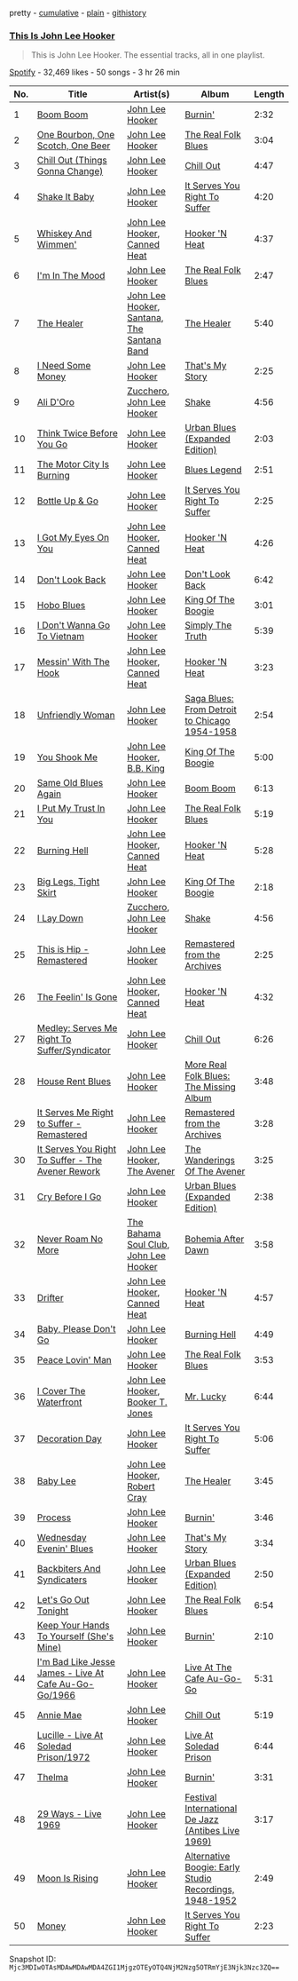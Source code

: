 pretty - [cumulative](/playlists/cumulative/37i9dQZF1DZ06evO0RLWgA.md) - [plain](/playlists/plain/37i9dQZF1DZ06evO0RLWgA) - [githistory](https://github.githistory.xyz/mackorone/spotify-playlist-archive/blob/main/playlists/plain/37i9dQZF1DZ06evO0RLWgA)

### [This Is John Lee Hooker](https://open.spotify.com/playlist/37i9dQZF1DZ06evO0RLWgA)

> This is John Lee Hooker\. The essential tracks, all in one playlist.

[Spotify](https://open.spotify.com/user/spotify) - 32,469 likes - 50 songs - 3 hr 26 min

| No. | Title | Artist(s) | Album | Length |
|---|---|---|---|---|
| 1 | [Boom Boom](https://open.spotify.com/track/2Mr1bGI2E10K7Mt1UJZ6Mw) | [John Lee Hooker](https://open.spotify.com/artist/1yNOfXGQNGjAynk77wv85x) | [Burnin'](https://open.spotify.com/album/3H0HdocoAAEEfiDfcRZauz) | 2:32 |
| 2 | [One Bourbon, One Scotch, One Beer](https://open.spotify.com/track/2dp14VWbIxOVNmaWKkVB1r) | [John Lee Hooker](https://open.spotify.com/artist/1yNOfXGQNGjAynk77wv85x) | [The Real Folk Blues](https://open.spotify.com/album/6AToTGNfNIiOSMcl6xGJTY) | 3:04 |
| 3 | [Chill Out \(Things Gonna Change\)](https://open.spotify.com/track/3SQwVXJork7A75pRnQLgtf) | [John Lee Hooker](https://open.spotify.com/artist/1yNOfXGQNGjAynk77wv85x) | [Chill Out](https://open.spotify.com/album/6iOdCnIfgJBuFcg3KAyBAE) | 4:47 |
| 4 | [Shake It Baby](https://open.spotify.com/track/69AMgoqKt39WvDRFIX6WQw) | [John Lee Hooker](https://open.spotify.com/artist/1yNOfXGQNGjAynk77wv85x) | [It Serves You Right To Suffer](https://open.spotify.com/album/7Fizhioivpqy1oSn6R7zcV) | 4:20 |
| 5 | [Whiskey And Wimmen'](https://open.spotify.com/track/2FbLpNNlImB5mqCHgVIG1c) | [John Lee Hooker](https://open.spotify.com/artist/1yNOfXGQNGjAynk77wv85x), [Canned Heat](https://open.spotify.com/artist/27a0GiCba9K9lnkKidroFU) | [Hooker 'N Heat](https://open.spotify.com/album/0D0s7xWS9xH5x2PXO4fVw3) | 4:37 |
| 6 | [I'm In The Mood](https://open.spotify.com/track/6iQ0OIxisPxhzEICEXtaWS) | [John Lee Hooker](https://open.spotify.com/artist/1yNOfXGQNGjAynk77wv85x) | [The Real Folk Blues](https://open.spotify.com/album/6AToTGNfNIiOSMcl6xGJTY) | 2:47 |
| 7 | [The Healer](https://open.spotify.com/track/3h7tr47MIwSz0i53YzliBg) | [John Lee Hooker](https://open.spotify.com/artist/1yNOfXGQNGjAynk77wv85x), [Santana](https://open.spotify.com/artist/6GI52t8N5F02MxU0g5U69P), [The Santana Band](https://open.spotify.com/artist/6pl0BgEA0h0mHralJp2DdE) | [The Healer](https://open.spotify.com/album/2jKj2prskANfjyo13navEs) | 5:40 |
| 8 | [I Need Some Money](https://open.spotify.com/track/6vKjJqK3XRQsRn91dsUWAY) | [John Lee Hooker](https://open.spotify.com/artist/1yNOfXGQNGjAynk77wv85x) | [That's My Story](https://open.spotify.com/album/7IudsICOiqekfeig8EZ5PE) | 2:25 |
| 9 | [Ali D'Oro](https://open.spotify.com/track/0U2g0D3nV8oS6qdEAqYZqT) | [Zucchero](https://open.spotify.com/artist/2KftmGt9sk1yLjsAoloC3M), [John Lee Hooker](https://open.spotify.com/artist/1yNOfXGQNGjAynk77wv85x) | [Shake](https://open.spotify.com/album/7iW0lg3yMzmO47L2yjCBHn) | 4:56 |
| 10 | [Think Twice Before You Go](https://open.spotify.com/track/2IV2NdDBpCUhKmmIT841Po) | [John Lee Hooker](https://open.spotify.com/artist/1yNOfXGQNGjAynk77wv85x) | [Urban Blues \(Expanded Edition\)](https://open.spotify.com/album/5QCX3rK4zjRiUknme1gQ9x) | 2:03 |
| 11 | [The Motor City Is Burning](https://open.spotify.com/track/3BEMA3t4qzJeV2oo3uH8pW) | [John Lee Hooker](https://open.spotify.com/artist/1yNOfXGQNGjAynk77wv85x) | [Blues Legend](https://open.spotify.com/album/3gYuOHywliM9xrlMYgL94w) | 2:51 |
| 12 | [Bottle Up & Go](https://open.spotify.com/track/0X1w7fhjareYB8kfqW25Rf) | [John Lee Hooker](https://open.spotify.com/artist/1yNOfXGQNGjAynk77wv85x) | [It Serves You Right To Suffer](https://open.spotify.com/album/7Fizhioivpqy1oSn6R7zcV) | 2:25 |
| 13 | [I Got My Eyes On You](https://open.spotify.com/track/2AxC0hBTjAslD0sZAywCzU) | [John Lee Hooker](https://open.spotify.com/artist/1yNOfXGQNGjAynk77wv85x), [Canned Heat](https://open.spotify.com/artist/27a0GiCba9K9lnkKidroFU) | [Hooker 'N Heat](https://open.spotify.com/album/0D0s7xWS9xH5x2PXO4fVw3) | 4:26 |
| 14 | [Don't Look Back](https://open.spotify.com/track/33aN8gQjmqzR674A0bEwBn) | [John Lee Hooker](https://open.spotify.com/artist/1yNOfXGQNGjAynk77wv85x) | [Don't Look Back](https://open.spotify.com/album/6R6gJ4JjmHEeUdimoHpIHE) | 6:42 |
| 15 | [Hobo Blues](https://open.spotify.com/track/6SVdBlIXlYwqcbYZSfjJjy) | [John Lee Hooker](https://open.spotify.com/artist/1yNOfXGQNGjAynk77wv85x) | [King Of The Boogie](https://open.spotify.com/album/397nqvmmvM4MhJwL3Opf9F) | 3:01 |
| 16 | [I Don't Wanna Go To Vietnam](https://open.spotify.com/track/370sb31a5Zus9bODMm6vO1) | [John Lee Hooker](https://open.spotify.com/artist/1yNOfXGQNGjAynk77wv85x) | [Simply The Truth](https://open.spotify.com/album/68h02e7l6yy0ZohKIH6dwO) | 5:39 |
| 17 | [Messin' With The Hook](https://open.spotify.com/track/1R1NIZpyN47AJa3to8vu0x) | [John Lee Hooker](https://open.spotify.com/artist/1yNOfXGQNGjAynk77wv85x), [Canned Heat](https://open.spotify.com/artist/27a0GiCba9K9lnkKidroFU) | [Hooker 'N Heat](https://open.spotify.com/album/0D0s7xWS9xH5x2PXO4fVw3) | 3:23 |
| 18 | [Unfriendly Woman](https://open.spotify.com/track/2FwMyaKaq5V8NLIvfWR0Ft) | [John Lee Hooker](https://open.spotify.com/artist/1yNOfXGQNGjAynk77wv85x) | [Saga Blues: From Detroit to Chicago 1954\-1958](https://open.spotify.com/album/43tIzDymZjL8eFUfUAmQGj) | 2:54 |
| 19 | [You Shook Me](https://open.spotify.com/track/5KYlh46iJUzViGrydbHpuY) | [John Lee Hooker](https://open.spotify.com/artist/1yNOfXGQNGjAynk77wv85x), [B.B\. King](https://open.spotify.com/artist/5xLSa7l4IV1gsQfhAMvl0U) | [King Of The Boogie](https://open.spotify.com/album/397nqvmmvM4MhJwL3Opf9F) | 5:00 |
| 20 | [Same Old Blues Again](https://open.spotify.com/track/34DADpi4VumTjOXEkLbrNc) | [John Lee Hooker](https://open.spotify.com/artist/1yNOfXGQNGjAynk77wv85x) | [Boom Boom](https://open.spotify.com/album/5Bsx6KPTdZfbmwIWbxK0wo) | 6:13 |
| 21 | [I Put My Trust In You](https://open.spotify.com/track/3de9QMMvkyDop04qy2w92t) | [John Lee Hooker](https://open.spotify.com/artist/1yNOfXGQNGjAynk77wv85x) | [The Real Folk Blues](https://open.spotify.com/album/6AToTGNfNIiOSMcl6xGJTY) | 5:19 |
| 22 | [Burning Hell](https://open.spotify.com/track/0vvPcj65VlYiG0P4464lvQ) | [John Lee Hooker](https://open.spotify.com/artist/1yNOfXGQNGjAynk77wv85x), [Canned Heat](https://open.spotify.com/artist/27a0GiCba9K9lnkKidroFU) | [Hooker 'N Heat](https://open.spotify.com/album/0D0s7xWS9xH5x2PXO4fVw3) | 5:28 |
| 23 | [Big Legs, Tight Skirt](https://open.spotify.com/track/7iVRdJkeJPDIDAqy7ExRYu) | [John Lee Hooker](https://open.spotify.com/artist/1yNOfXGQNGjAynk77wv85x) | [King Of The Boogie](https://open.spotify.com/album/397nqvmmvM4MhJwL3Opf9F) | 2:18 |
| 24 | [I Lay Down](https://open.spotify.com/track/1ZNcJrNdX4HbO6NGj8tlaL) | [Zucchero](https://open.spotify.com/artist/2KftmGt9sk1yLjsAoloC3M), [John Lee Hooker](https://open.spotify.com/artist/1yNOfXGQNGjAynk77wv85x) | [Shake](https://open.spotify.com/album/6X76YOntJCyiiFvaIZgRdA) | 4:56 |
| 25 | [This is Hip \- Remastered](https://open.spotify.com/track/4gUQvpeHV3Itf2WAX0CdjI) | [John Lee Hooker](https://open.spotify.com/artist/1yNOfXGQNGjAynk77wv85x) | [Remastered from the Archives](https://open.spotify.com/album/1ptcOYwu6UZRrCZhFisQEn) | 2:25 |
| 26 | [The Feelin' Is Gone](https://open.spotify.com/track/5GPTI1Iw5ZSZbOVgysIOVe) | [John Lee Hooker](https://open.spotify.com/artist/1yNOfXGQNGjAynk77wv85x), [Canned Heat](https://open.spotify.com/artist/27a0GiCba9K9lnkKidroFU) | [Hooker 'N Heat](https://open.spotify.com/album/0D0s7xWS9xH5x2PXO4fVw3) | 4:32 |
| 27 | [Medley: Serves Me Right To Suffer/Syndicator](https://open.spotify.com/track/0XiKlXNrY8b7qlAaB2MjY3) | [John Lee Hooker](https://open.spotify.com/artist/1yNOfXGQNGjAynk77wv85x) | [Chill Out](https://open.spotify.com/album/6iOdCnIfgJBuFcg3KAyBAE) | 6:26 |
| 28 | [House Rent Blues](https://open.spotify.com/track/0xSlmqpr5Ypn8nSQPULb0Q) | [John Lee Hooker](https://open.spotify.com/artist/1yNOfXGQNGjAynk77wv85x) | [More Real Folk Blues: The Missing Album](https://open.spotify.com/album/5lwxL0qai9arfOIorpQL11) | 3:48 |
| 29 | [It Serves Me Right to Suffer \- Remastered](https://open.spotify.com/track/0fzwnjua86MZYaQR9BkOyD) | [John Lee Hooker](https://open.spotify.com/artist/1yNOfXGQNGjAynk77wv85x) | [Remastered from the Archives](https://open.spotify.com/album/1ptcOYwu6UZRrCZhFisQEn) | 3:28 |
| 30 | [It Serves You Right To Suffer \- The Avener Rework](https://open.spotify.com/track/35mKWzraWktvQcTGfuAHbV) | [John Lee Hooker](https://open.spotify.com/artist/1yNOfXGQNGjAynk77wv85x), [The Avener](https://open.spotify.com/artist/0e6qzpphJHtObTSwD75mi0) | [The Wanderings Of The Avener](https://open.spotify.com/album/6dUvmAyjqJv11TAWNoxsBP) | 3:25 |
| 31 | [Cry Before I Go](https://open.spotify.com/track/7jskfadkwgveJrlF3KNqbb) | [John Lee Hooker](https://open.spotify.com/artist/1yNOfXGQNGjAynk77wv85x) | [Urban Blues \(Expanded Edition\)](https://open.spotify.com/album/5QCX3rK4zjRiUknme1gQ9x) | 2:38 |
| 32 | [Never Roam No More](https://open.spotify.com/track/6726edIl6xRsfTuyrtwHRi) | [The Bahama Soul Club](https://open.spotify.com/artist/2xcyMeQhPSRjXrSVZDkVGo), [John Lee Hooker](https://open.spotify.com/artist/1yNOfXGQNGjAynk77wv85x) | [Bohemia After Dawn](https://open.spotify.com/album/4dotRnBEHH2pfh4ldApZ4d) | 3:58 |
| 33 | [Drifter](https://open.spotify.com/track/7yTpCB4c2l7ytz4APk2ZZ5) | [John Lee Hooker](https://open.spotify.com/artist/1yNOfXGQNGjAynk77wv85x), [Canned Heat](https://open.spotify.com/artist/27a0GiCba9K9lnkKidroFU) | [Hooker 'N Heat](https://open.spotify.com/album/0D0s7xWS9xH5x2PXO4fVw3) | 4:57 |
| 34 | [Baby, Please Don't Go](https://open.spotify.com/track/7uhXMSCHj0eaW5VRB2jP1w) | [John Lee Hooker](https://open.spotify.com/artist/1yNOfXGQNGjAynk77wv85x) | [Burning Hell](https://open.spotify.com/album/0d4ojmPcmjmZKsiA4cKUDI) | 4:49 |
| 35 | [Peace Lovin' Man](https://open.spotify.com/track/2rcqFSD81SzmYig0a06rLr) | [John Lee Hooker](https://open.spotify.com/artist/1yNOfXGQNGjAynk77wv85x) | [The Real Folk Blues](https://open.spotify.com/album/6AToTGNfNIiOSMcl6xGJTY) | 3:53 |
| 36 | [I Cover The Waterfront](https://open.spotify.com/track/0xMtJ4O7DK86F8JF4p9hn6) | [John Lee Hooker](https://open.spotify.com/artist/1yNOfXGQNGjAynk77wv85x), [Booker T\. Jones](https://open.spotify.com/artist/6J3pUmw6KX1LqyLQkP0k9U) | [Mr\. Lucky](https://open.spotify.com/album/3OWlts4JGY6PZcg8ULY2tW) | 6:44 |
| 37 | [Decoration Day](https://open.spotify.com/track/3tgTV8IXWB2uAgNu55yuE8) | [John Lee Hooker](https://open.spotify.com/artist/1yNOfXGQNGjAynk77wv85x) | [It Serves You Right To Suffer](https://open.spotify.com/album/7Fizhioivpqy1oSn6R7zcV) | 5:06 |
| 38 | [Baby Lee](https://open.spotify.com/track/1WvDNX2WrUppAFBKO7aYA5) | [John Lee Hooker](https://open.spotify.com/artist/1yNOfXGQNGjAynk77wv85x), [Robert Cray](https://open.spotify.com/artist/6eMlKSBFAoXVJLoeHmwKEj) | [The Healer](https://open.spotify.com/album/2jKj2prskANfjyo13navEs) | 3:45 |
| 39 | [Process](https://open.spotify.com/track/7CMDV19vm31ihLvqZUHLAu) | [John Lee Hooker](https://open.spotify.com/artist/1yNOfXGQNGjAynk77wv85x) | [Burnin'](https://open.spotify.com/album/3H0HdocoAAEEfiDfcRZauz) | 3:46 |
| 40 | [Wednesday Evenin' Blues](https://open.spotify.com/track/3tXhd4rrp98AeFXsChONXB) | [John Lee Hooker](https://open.spotify.com/artist/1yNOfXGQNGjAynk77wv85x) | [That's My Story](https://open.spotify.com/album/7IudsICOiqekfeig8EZ5PE) | 3:34 |
| 41 | [Backbiters And Syndicaters](https://open.spotify.com/track/1Hp3DVGqIm7ydG7F5u6E0l) | [John Lee Hooker](https://open.spotify.com/artist/1yNOfXGQNGjAynk77wv85x) | [Urban Blues \(Expanded Edition\)](https://open.spotify.com/album/5QCX3rK4zjRiUknme1gQ9x) | 2:50 |
| 42 | [Let's Go Out Tonight](https://open.spotify.com/track/4JjcjkUvtgf4qwOCaqbqoF) | [John Lee Hooker](https://open.spotify.com/artist/1yNOfXGQNGjAynk77wv85x) | [The Real Folk Blues](https://open.spotify.com/album/6AToTGNfNIiOSMcl6xGJTY) | 6:54 |
| 43 | [Keep Your Hands To Yourself \(She's Mine\)](https://open.spotify.com/track/0QwrOUaXvquj1IM8oqiBIo) | [John Lee Hooker](https://open.spotify.com/artist/1yNOfXGQNGjAynk77wv85x) | [Burnin'](https://open.spotify.com/album/3H0HdocoAAEEfiDfcRZauz) | 2:10 |
| 44 | [I'm Bad Like Jesse James \- Live At Cafe Au\-Go\-Go/1966](https://open.spotify.com/track/5VmHzbvhPS6nCfO7NZiVBq) | [John Lee Hooker](https://open.spotify.com/artist/1yNOfXGQNGjAynk77wv85x) | [Live At The Cafe Au\-Go\-Go](https://open.spotify.com/album/2GMgGU9seSh5gmYH6atrBd) | 5:31 |
| 45 | [Annie Mae](https://open.spotify.com/track/2zpDRicyt7YqxFVJ2S3uc7) | [John Lee Hooker](https://open.spotify.com/artist/1yNOfXGQNGjAynk77wv85x) | [Chill Out](https://open.spotify.com/album/6iOdCnIfgJBuFcg3KAyBAE) | 5:19 |
| 46 | [Lucille \- Live At Soledad Prison/1972](https://open.spotify.com/track/718xQ9jnYPzjwux2VVDTdQ) | [John Lee Hooker](https://open.spotify.com/artist/1yNOfXGQNGjAynk77wv85x) | [Live At Soledad Prison](https://open.spotify.com/album/4QHOhElqVZuSYH8zJTfBJd) | 6:44 |
| 47 | [Thelma](https://open.spotify.com/track/29KYUQG2SAAs1QI7zrluNw) | [John Lee Hooker](https://open.spotify.com/artist/1yNOfXGQNGjAynk77wv85x) | [Burnin'](https://open.spotify.com/album/3H0HdocoAAEEfiDfcRZauz) | 3:31 |
| 48 | [29 Ways \- Live 1969](https://open.spotify.com/track/2ya4PKaywBGAyIABt6LblA) | [John Lee Hooker](https://open.spotify.com/artist/1yNOfXGQNGjAynk77wv85x) | [Festival International De Jazz \(Antibes Live 1969\)](https://open.spotify.com/album/57ZYLAwaLjSe9SmBMWjq5u) | 3:17 |
| 49 | [Moon Is Rising](https://open.spotify.com/track/3WaC3Xx9ipaIAWE6OwpzCF) | [John Lee Hooker](https://open.spotify.com/artist/1yNOfXGQNGjAynk77wv85x) | [Alternative Boogie: Early Studio Recordings, 1948\-1952](https://open.spotify.com/album/0rGdGbskTT8NnfJwfDVEkc) | 2:49 |
| 50 | [Money](https://open.spotify.com/track/1fStKfM74b9XmJa4YExB1a) | [John Lee Hooker](https://open.spotify.com/artist/1yNOfXGQNGjAynk77wv85x) | [It Serves You Right To Suffer](https://open.spotify.com/album/7Fizhioivpqy1oSn6R7zcV) | 2:23 |

Snapshot ID: `Mjc3MDIwOTAsMDAwMDAwMDA4ZGI1MjgzOTEyOTQ4NjM2Nzg5OTRmYjE3Njk3Nzc3ZQ==`

